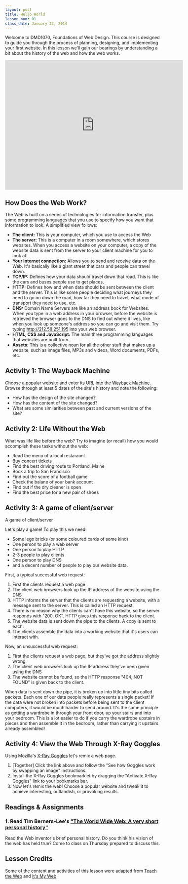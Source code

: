 ```yaml
---
layout: post
title: Hello World
lesson_num: 01
class_date: January 23, 2014
---
```


<p class="lead">Welcome to DMD1070, Foundations of Web Design. This course is designed to guide you through the process of planning, designing, and implementing your first website. In this lesson we'll gain our bearings by understanding a bit about the history of the web and how the web works.</p>

<!--more-->

<iframe src="https://slid.es/ascott1/dmd1070-1/embed" width="576" height="420" scrolling="no" frameborder="0" webkitallowfullscreen mozallowfullscreen allowfullscreen></iframe>

## How Does the Web Work?

The Web is built on a series of technologies for information transfer, plus some programming languages that you use to specify how you want that information to look. A simplified view follows:

- **The client:** This is your computer, which you use to access the Web
- **The server:** This is a computer in a room somewhere, which stores websites. When you access a website on your computer, a copy of the website data is sent from the server to your client machine for you to look at.
- **Your Internet connection:** Allows you to send and receive data on the Web. It's basically like a giant street that cars and people can travel down.
- **TCP/IP:** Defines how your data should travel down that road. This is like the cars and buses people use to get places.
- **HTTP:** Defines how and when data should be sent between the client and the server. This is like some people deciding what journeys they need to go on down the road, how far they need to travel, what mode of transport they need to use, etc.
- **DNS:** Domain Name Servers are like an address book for Websites. When you type in a web address in your browser, before the website is retrieved the browser goes to the DNS to find out where it lives, like when you look up someone's address so you can go and visit them. Try typing http://212.58.251.195 into your web browser.
- **HTML, CSS and JavaScript:** The main three programming languages that websites are built from.
- **Assets:** This is a collective noun for all the other stuff that makes up a website, such as image files, MP3s and videos, Word documents, PDFs, etc.

## Activity 1: The Wayback Machine

Choose a popular website and enter its URL into the [Wayback Machine](https://archive.org/web/). Browse through at least 5 dates of the site's history and note the following:

- How has the design of the site changed?
- How has the content of the site changed?
- What are some similarities between past and current versions of the site?

## Activity 2: Life Without the Web

What was life like before the web? Try to imagine (or recall) how you would accomplish these tasks without the web:

- Read the menu of a local restaraunt
- Buy concert tickets
- Find the best driving route to Portland, Maine
- Book a trip to San Francisco
- Find out the score of a football game
- Check the balane of your bank account
- Find out if the dry cleaner is open
- Find the best price for a new pair of shoes

## Activity 3: A game of client/server

A game of client/server

Let's play a game! To play this we need:

- Some lego bricks (or some coloured cards of some kind)
- One person to play a web server
- One person to play HTTP
- 2-3 people to play clients
- One person to play DNS
- and a decent number of people to play our website data.

First, a typical successful web request:

1. First the clients request a web page
2. The client web browsers look up the IP address of the website using the DNS
3. HTTP informs the server that the clients are requesting a website, with a message sent to the server. This is called an HTTP request.
4. There is no reason why the clients can't have this website, so the server responds with "200, OK". HTTP gives this response back to the client.
5. The website data is sent down the pipe to the clients. A copy is sent to each.
6. The clients assemble the data into a working website that it's users can interact with.

Now, an unsuccessful web request:

1. First the clients request a web page, but they've got the address slightly wrong.
2. The client web browsers look up the IP address they've been given using the DNS
3. The website cannot be found, so the HTTP response "404, NOT FOUND" is given back to the client.

When data is sent down the pipe, it is broken up into little tiny bits called packets. Each one of our data people really represents a single packet! If the data were not broken into packets before being sent to the client computers, it would be much harder to send around. It's the same principle as getting a wardrobe in through your front door, up your stairs and into your bedroom. This is a lot easier to do if you carry the wardrobe upstairs in pieces and then assemble it in the bedroom, rather than carrying it upstairs already assembled!

## Activity 4: View the Web Through X-Ray Goggles

Using Mozilla's [X-Ray Goggles](https://goggles.webmaker.org/) let's remix a web page.

1. [Together] Click the link above and follow the "See how Goggles work by swapping an image" instructions.
2. Install the X-Ray Goggles bookmarklet by dragging the "Activate X-Ray Goggles" link to your bookmarks bar.
3. Now let's remix the web! Choose a popular website and tweak it to achieve interesting, outlandish, or provoking results.

<a id="assignments"></a>

## Readings & Assignments

### 1. Read Tim Berners-Lee's ["The World Wide Web: A very short personal history"](http://www.w3.org/People/Berners-Lee/ShortHistory.html)

Read the Web inventor's brief personal history. Do you think his vision of the web has held true? Come to class on Thursday prepared to discuss this.


## Lesson Credits

Some of the content and activities of this lesson were adapted from [Teach the Web](http://teachtheweb.com/course_materials/wordpress.php) and [It's My Web](http://people.mozilla.org/~cmills/st-chads/)
